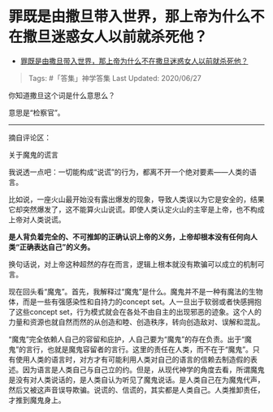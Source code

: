 # 罪既是由撒旦带入世界，那上帝为什么不在撒旦迷惑女人以前就杀死他？

- [罪既是由撒旦带入世界，那上帝为什么不在撒旦迷惑女人以前就杀死他？](https://www.zhihu.com/question/52271012/answer/551590895)
  
>Tags: #「答集」神学答集
>Last Updated: 2020/06/27

你知道撒旦这个词是什么意思么？

意思是“检察官”。

---

摘自评论区：

关于魔鬼的谎言

我说透一点吧：一切能构成“说谎”的行为，都离不开一个绝对要素——人类的语言。

比如说，一座火山最开始没有露出爆发的现象，导致人类误以为它是安全的，结果它却突然爆发了，这不能算火山说谎。即使人类认定火山的主宰是上帝，也不构成上帝对人类说谎。

**是人背负着完全的、不可推卸的正确认识上帝的义务，上帝却根本没有任何向人类“正确表达自己”的义务。**

换句话说，对上帝这种超然的存在而言，逻辑上根本就没有欺骗可以成立的机制可言。

现在回头看“魔鬼”。首先，我解释过“魔鬼”是什么。魔鬼并不是一种有魔法的生物体，而是一些有强感染性和自持力的concept set。人一旦出于软弱或者快感拥抱了这些concept set，行为模式就会在各处不由自主的出现邪恶的迹象。这个人的力量和资源也就自然而然的从创造和睦、创造秩序，转向创造敌对、误解和混乱。

“魔鬼”完全依赖人自己的容留和庇护，人自己要为“魔鬼”的存在负责。出于“魔鬼”的言行，也就是魔鬼容留者的言行。这里的责任在人类，而不在于“魔鬼”。只有使用人类的语言时，对方才有可能利用人类对自己的语言的信赖去制造假的表述。因为语言是人类自己与自己立的约。但是，从现代神学的角度去看，所谓魔鬼是没有对人类说话的，是人类自认为听见了魔鬼说话。是人类自己在为魔鬼代声，然后又被这声音误导欺骗。说谎的、信谎的，其实都是人类自己。人类推卸责任，才推到魔鬼身上。